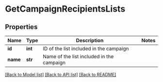 # GetCampaignRecipientsLists

## Properties
Name | Type | Description | Notes
------------ | ------------- | ------------- | -------------
**id** | **int** | ID of the list included in the campaign | 
**name** | **str** | Name of the list included in the campaign | 

[[Back to Model list]](../README.md#documentation-for-models) [[Back to API list]](../README.md#documentation-for-api-endpoints) [[Back to README]](../README.md)


